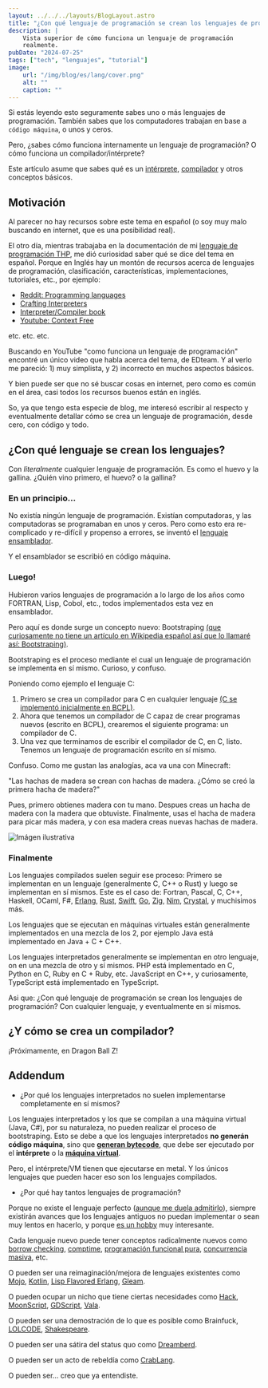 ```yaml
---
layout: ../../../layouts/BlogLayout.astro
title: "¿Con qué lenguaje de programación se crean los lenguajes de programación?"
description: |
    Vista superior de cómo funciona un lenguaje de programación
    realmente.
pubDate: "2024-07-25"
tags: ["tech", "lenguajes", "tutorial"]
image: 
    url: "/img/blog/es/lang/cover.png"
    alt: ""
    caption: ""
---
```


Si estás leyendo esto seguramente sabes uno o más lenguajes
de programación. También sabes que los computadores trabajan
en base a `código máquina`, o unos y ceros.

Pero, ¿sabes cómo funciona internamente un lenguaje de programación?
O cómo funciona un compilador/intérprete?

Este artículo asume que sabes qué es un
[intérprete](https://es.wikipedia.org/wiki/Int%C3%A9rprete_(inform%C3%A1tica)),
[compilador](https://es.wikipedia.org/wiki/Compilador)
y otros conceptos básicos.


## Motivación

Al parecer no hay recursos sobre este tema en español (o soy
muy malo buscando en internet, que es una posibilidad real).

El otro día, mientras trabajaba en la documentación de mi
[lenguaje de programación THP](https://thp.araozu.dev/),
me dió curiosidad saber qué se dice del tema en español.
Porque en Inglés hay un montón de recursos acerca de lenguajes
de programación, clasificación, características, implementaciones,
tutoriales, etc., por ejemplo:

- [Reddit: Programming languages](https://old.reddit.com/r/ProgrammingLanguages/)
- [Crafting Interpreters](https://craftinginterpreters.com/)
- [Interpreter/Compiler book](https://interpreterbook.com/)
- [Youtube: Context Free](https://www.youtube.com/@contextfree)

etc. etc. etc.

Buscando en YouTube "como funciona un lenguaje de programación"
encontré un único video que habla acerca del tema, de EDteam.
Y al verlo me pareció: 1) muy simplista, y 2) incorrecto en
muchos aspectos básicos.

Y bien puede ser que no sé buscar cosas en internet, pero como
es común en el área, casi todos los recursos buenos están en
inglés.

So, ya que tengo esta especie de blog, me interesó escribir
al respecto y eventualmente detallar cómo se crea un
lenguaje de programación, desde cero, con código y todo.


## ¿Con qué lenguaje se crean los lenguajes?

Con *literalmente* cualquier lenguaje de programación.
Es como el huevo y la gallina. ¿Quién vino primero, el huevo?
o la gallina?


### En un principio...

No existía ningún lenguaje de programación. Existían computadoras,
y las computadoras se programaban en unos y ceros.
Pero como esto era re-complicado y re-difícil y propenso a errores,
se inventó el [lenguaje ensamblador](https://es.wikipedia.org/wiki/Lenguaje_ensamblador).

Y el ensamblador se escribió en código máquina.


### Luego!

Hubieron varios lenguajes de programación a lo largo de los años
como FORTRAN, Lisp, Cobol, etc., todos implementados esta vez en
ensamblador.

Pero aquí es donde surge un concepto nuevo: Bootstraping
[(que curiosamente no tiene un artículo en Wikipedia español así que
lo llamaré así: Bootstraping)](https://en.wikipedia.org/wiki/Bootstrapping_%28compilers%29).

Bootstraping es el proceso mediante el cual un lenguaje de
programación se implementa en sí mismo. Curioso, y confuso.

Poniendo como ejemplo el lenguaje C:

1. Primero se crea un compilador para C en cualquier lenguaje
    [(C se implementó inicialmente en BCPL)](https://www.bell-labs.com/usr/dmr/www/chist.html).
2. Ahora que tenemos un compilador de C capaz de crear programas
    nuevos (escrito en BCPL), crearemos el siguiente programa:
    un compilador de C.
3. Una vez que terminamos de escribir el compilador de C, en C,
    listo. Tenemos un lenguaje de programación escrito en sí mismo.

Confuso. Como me gustan las analogías, aca va una con Minecraft:

"Las hachas de madera se crean con hachas de madera. ¿Cómo
se creó la primera hacha de madera?"

Pues, primero obtienes madera con tu mano. Despues creas un
hacha de madera con la madera que obtuviste.
Finalmente, usas el hacha de madera para picar más madera,
y con esa madera creas nuevas hachas de madera.

![Imágen ilustrativa](/img/blog/es/lang/minecraft.jpg)


### Finalmente

Los lenguajes compilados suelen seguir ese
proceso: Primero se implementan en un lenguaje (generalmente
C, C++ o Rust) y luego se implementan en sí mismos. Este es el
caso de: Fortran, Pascal, C, C++, Haskell, OCaml,
F#, [Erlang](https://www.erlang.org/),
[Rust](https://www.rust-lang.org/), [Swift](https://swift.org/),
[Go](https://go.dev/), [Zig](https://ziglang.org/),
[Nim](https://nim-lang.org/), [Crystal](https://crystal-lang.org/),
y muchisimos más.

Los lenguajes que se ejecutan en máquinas virtuales
están generalmente implementados en una mezcla de los 2,
por ejemplo Java está implementado en Java + C + C++.

Los lenguajes interpretados generalmente se implementan en otro
lenguaje, on en una mezcla de otro y sí mismos.
PHP está implementado en C, Python en C, Ruby en C + Ruby, etc.
JavaScript en C++, y curiosamente, TypeScript está implementado
en TypeScript.

Asi que: ¿Con qué lenguaje de programación se crean los
lenguajes de programación? Con cualquier lenguaje, y eventualmente
en sí mismos.


## ¿Y cómo se crea un compilador?

¡Próximamente, en Dragon Ball Z!


## Addendum

- ¿Por qué los lenguajes interpretados no suelen implementarse
completamente en sí mismos?

Los lenguajes interpretados y los que se compilan a una máquina
virtual (Java, C#), por su naturaleza, no pueden
realizar el proceso de bootstraping. Esto se debe a que los
lenguajes interpretados **no generán código máquina**,
sino que [**generan bytecode**](https://es.wikipedia.org/wiki/Bytecode),
que debe ser ejecutado por el **intérprete** o la 
[**máquina virtual**](https://es.wikipedia.org/wiki/M%C3%A1quina_virtual_Java).

Pero, el intérprete/VM tienen que ejecutarse en metal. Y los únicos
lenguajes que pueden hacer eso son los lenguajes compilados.

- ¿Por qué hay tantos lenguajes de programación?

Porque no existe el lenguaje perfecto
([aunque me duela admitirlo](https://rust-lang.org/)),
siempre existirán avances que los lenguajes antiguos
no puedan implementar o sean muy lentos en hacerlo,
y porque [es un hobby](https://old.reddit.com/r/ProgrammingLanguages/)
muy interesante.

Cada lenguaje nuevo puede tener conceptos radicalmente nuevos
como [borrow checking](https://rust-lang.org/),
[comptime](https://ziglang.org/documentation/0.13.0/#comptime),
[programación funcional pura](https://www.haskell.org/),
[concurrencia masiva](https://www.erlang.org/), etc.

O pueden ser una reimaginación/mejora de lenguajes existentes
como [Mojo](https://www.modular.com/mojo),
[Kotlin](https://kotlinlang.org/),
[Lisp Flavored Erlang](https://lfe.io/),
[Gleam](https://gleam.run/).

O pueden ocupar un nicho que tiene ciertas necesidades
como [Hack](https://hacklang.org/), [MoonScript](https://moonscript.org/),
[GDScript](https://docs.godotengine.org/en/stable/tutorials/scripting/gdscript/gdscript_basics.html),
[Vala](https://vala.dev/).

O pueden ser una demostración de lo que es posible como
Brainfuck, [LOLCODE](http://www.lolcode.org/),
[Shakespeare](https://esolangs.org/wiki/Shakespeare).

O pueden ser una sátira del status quo como
[Dreamberd](https://github.com/TodePond/DreamBerd).

O pueden ser un acto de rebeldía como
[CrabLang](https://crablang.org/).

O pueden ser... creo que ya entendiste.


